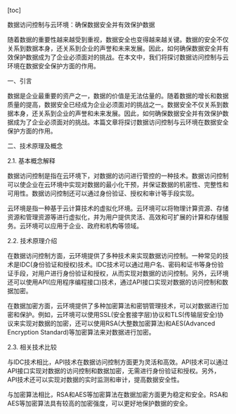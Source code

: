 
[toc]                    
                
                
数据访问控制与云环境：确保数据安全并有效保护数据

随着数据的重要性越来越受到重视，数据安全也变得越来越关键。数据的安全不仅关系到数据本身，还关系到企业的声誉和未来发展。因此，如何确保数据安全并有效保护数据成为了企业必须面对的挑战。在本文中，我们将探讨数据访问控制与云环境在数据安全保护方面的作用。

一、引言

数据是企业最重要的资产之一，数据的价值是无法估量的。随着数据的增长和数据质量的提高，数据安全已经成为企业必须面对的挑战之一。数据安全不仅关系到数据本身，还关系到企业的声誉和未来发展。因此，如何确保数据安全并有效保护数据成为了企业必须面对的挑战。本篇文章将探讨数据访问控制与云环境在数据安全保护方面的作用。

二、技术原理及概念

2.1. 基本概念解释

数据访问控制是指在云环境下，对数据的访问进行管控的一种技术。数据访问控制可以使企业在云环境中实现对数据的最小化干预，并保证数据的机密性、完整性和可用性。数据访问控制还可以通过身份验证、授权和审计等手段实现。

云环境是指一种基于云计算技术的虚拟化环境。云环境可以将物理计算资源、存储资源和管理资源等进行虚拟化，并为用户提供灵活、高效和可扩展的计算和存储服务。云环境可以应用于企业、政府和机构等领域。

2.2. 技术原理介绍

在数据访问控制方面，云环境提供了多种技术来实现数据访问控制。一种常见的技术是IDC(身份验证和授权)技术。IDC技术可以通过用户名、密码和证书等身份验证手段，对用户进行身份验证和授权，从而实现对数据的访问控制。另外，云环境还可以使用API(应用程序编程接口)技术，通过API接口实现对数据的访问控制和数据加密。

在数据加密方面，云环境提供了多种加密算法和密钥管理技术，可以对数据进行加密和保护。例如，云环境可以使用SSL(安全套接字层)协议和TLS(传输层安全)协议来实现对数据的加密，还可以使用RSA(大整数加密算法)和AES(Advanced Encryption Standard)等加密算法来对数据进行加密。

2.3. 相关技术比较

与IDC技术相比，API技术在数据访问控制方面更为灵活和高效。API技术可以通过API接口实现对数据的访问控制和数据加密，无需进行身份验证和授权。另外，API技术还可以实现对数据的实时监测和审计，提高数据安全性。

与加密算法相比，RSA和AES等加密算法在数据加密方面更为稳定和安全。RSA和AES等加密算法具有较高的加密强度，可以更好地保护数据的安全。

